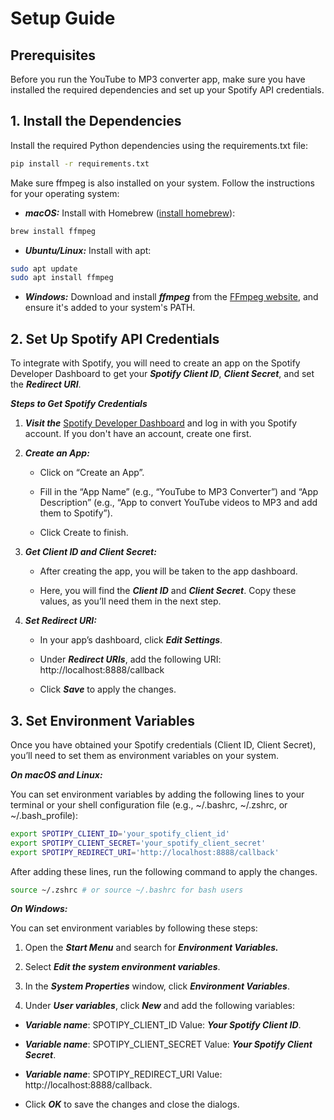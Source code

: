 # Setup Guide

## Prerequisites
Before you run the YouTube to MP3 converter app, make sure you have installed the required dependencies and set up your Spotify API credentials.

## 1. Install the Dependencies
Install the required Python dependencies using the requirements.txt file:
```bash
pip install -r requirements.txt
```

Make sure ffmpeg is also installed on your system. Follow the instructions for your operating system:


 - ***macOS:*** Install with Homebrew ([install homebrew](https://www.youtube.com/watch?v=IWJKRmFLn-g)):
```bash
brew install ffmpeg
```

- ***Ubuntu/Linux:*** Install with apt:
```bash
sudo apt update
sudo apt install ffmpeg
```

- ***Windows:*** Download and install ***ffmpeg*** from the [FFmpeg website](https://www.ffmpeg.org/), and ensure it's added to your system's PATH.


## 2. Set Up Spotify API Credentials

To integrate with Spotify, you will need to create an app on the Spotify Developer Dashboard to get your ***Spotify Client ID***, ***Client Secret***, and set the ***Redirect URI***.

***Steps to Get Spotify Credentials***

 1. ***Visit the*** [Spotify Developer Dashboard]() and log in with you Spotify account. If you don't have an account, create one first.

 2. ***Create an App:***
    - Click on “Create an App”.
  
	- Fill in the “App Name” (e.g., “YouTube to MP3 Converter”) and “App Description” (e.g., “App to convert YouTube videos to MP3 and add them to Spotify”).
  
	- Click Create to finish.

3. ***Get Client ID and Client Secret:***
	 - After creating the app, you will be taken to the app dashboard.
  
	 - Here, you will find the ***Client ID*** and ***Client Secret***. Copy these values, as you’ll need them in the next step.

4. ***Set Redirect URI:***
	 - In your app’s dashboard, click ***Edit Settings***.
  
	 - Under ***Redirect URIs***, add the following URI: http://localhost:8888/callback
  
	 - Click ***Save*** to apply the changes.


## 3. Set Environment Variables
Once you have obtained your Spotify credentials (Client ID, Client Secret), you’ll need to set them as environment variables on your system.

***On macOS and Linux:***

You can set environment variables by adding the following lines to your terminal or your shell configuration file (e.g., ~/.bashrc, ~/.zshrc, or ~/.bash_profile):
```bash
export SPOTIPY_CLIENT_ID='your_spotify_client_id'
export SPOTIPY_CLIENT_SECRET='your_spotify_client_secret'
export SPOTIPY_REDIRECT_URI='http://localhost:8888/callback'
```

After adding these lines, run the following command to apply the changes.
```bash
source ~/.zshrc # or source ~/.bashrc for bash users
```

***On Windows:***

You can set environment variables by following these steps:

1. Open the ***Start Menu*** and search for ***Environment Variables.***

2.	Select ***Edit the system environment variables***.

3.	In the ***System Properties*** window, click ***Environment Variables***.
4.	Under ***User variables***, click ***New*** and add the following variables:

 - ***Variable name***: SPOTIPY_CLIENT_ID
Value: ***Your Spotify Client ID***.
- ***Variable name***: SPOTIPY_CLIENT_SECRET
Value: ***Your Spotify Client Secret***.
- ***Variable name***: SPOTIPY_REDIRECT_URI
 Value: http://localhost:8888/callback.

- Click ***OK*** to save the changes and close the dialogs.
